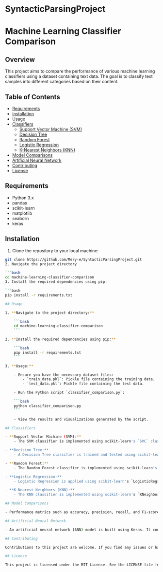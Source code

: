 # SyntacticParsingProject
# Machine Learning Classifier Comparison

## Overview

This project aims to compare the performance of various machine learning classifiers using a dataset containing text data. The goal is to classify text samples into different categories based on their content. 

## Table of Contents

- [Requirements](#requirements)
- [Installation](#installation)
- [Usage](#usage)
- [Classifiers](#classifiers)
  - [Support Vector Machine (SVM)](#support-vector-machine-svm)
  - [Decision Tree](#decision-tree)
  - [Random Forest](#random-forest)
  - [Logistic Regression](#logistic-regression)
  - [K-Nearest Neighbors (KNN)](#k-nearest-neighbors-knn)
- [Model Comparisons](#model-comparisons)
- [Artificial Neural Network](#artificial-neural-network)
- [Contributing](#contributing)
- [License](#license)

## Requirements

- Python 3.x
- pandas
- scikit-learn
- matplotlib
- seaborn
- keras

## Installation

1. Clone the repository to your local machine:

```bash
git clone https://github.com/Mery-e/SyntacticParsingProject.git
2. Navigate the project directory

```bash
cd machine-learning-classifier-comparison
3. Install the required dependencies using pip:

```bash
pip install -r requirements.txt

## Usage

1. **Navigate to the project directory:**

    ```bash
    cd machine-learning-classifier-comparison
    ```

2. **Install the required dependencies using pip:**

    ```bash
    pip install -r requirements.txt
    ```

3. **Usage:**

    - Ensure you have the necessary dataset files:
        - `train_data.pkl`: Pickle file containing the training data.
        - `test_data.pkl`: Pickle file containing the test data.

    - Run the Python script `classifier_comparison.py`:

    ```bash
    python classifier_comparison.py
    ```

    - View the results and visualizations generated by the script.

## Classifiers

- **Support Vector Machine (SVM):**
    - The SVM classifier is implemented using scikit-learn's `SVC` class with a linear kernel. Training and testing data are loaded from the pickle files, preprocessed, and fed into the classifier.

- **Decision Tree:**
    - A Decision Tree classifier is trained and tested using scikit-learn's `DecisionTreeClassifier`. The default settings are used for this classifier.

- **Random Forest:**
    - The Random Forest classifier is implemented using scikit-learn's `RandomForestClassifier`. It consists of an ensemble of decision trees and is trained on the dataset to perform classification.

- **Logistic Regression:**
    - Logistic Regression is applied using scikit-learn's `LogisticRegression` class. It's a linear model suitable for binary classification tasks.

- **K-Nearest Neighbors (KNN):**
    - The KNN classifier is implemented using scikit-learn's `KNeighborsClassifier`. It classifies samples based on the majority class among its k-nearest neighbors.

## Model Comparisons

- Performance metrics such as accuracy, precision, recall, and F1-score are computed for each classifier. Confusion matrices and ROC curves are also generated to visualize the performance.

## Artificial Neural Network

- An artificial neural network (ANN) model is built using Keras. It consists of multiple layers with dropout regularization and sigmoid activation functions. The model is trained using the training data and evaluated on the test data.

## Contributing

Contributions to this project are welcome. If you find any issues or have suggestions for improvements, please open an issue or submit a pull request on GitHub.

## License

This project is licensed under the MIT License. See the LICENSE file for details.
